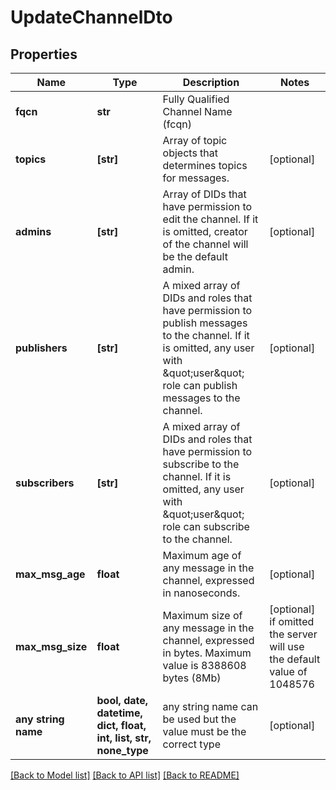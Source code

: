 # UpdateChannelDto


## Properties
Name | Type | Description | Notes
------------ | ------------- | ------------- | -------------
**fqcn** | **str** | Fully Qualified Channel Name (fcqn) | 
**topics** | **[str]** | Array of topic objects that determines topics for messages. | [optional] 
**admins** | **[str]** | Array of DIDs that have permission to edit the channel. If it is omitted, creator of the channel will be the default admin. | [optional] 
**publishers** | **[str]** | A mixed array of DIDs and roles that have permission to publish messages to the channel. If it is omitted, any user with \&quot;user\&quot; role can publish messages to the channel. | [optional] 
**subscribers** | **[str]** | A mixed array of DIDs and roles that have permission to subscribe to the channel. If it is omitted, any user with \&quot;user\&quot; role can subscribe to the channel. | [optional] 
**max_msg_age** | **float** | Maximum age of any message in the channel, expressed in nanoseconds. | [optional] 
**max_msg_size** | **float** | Maximum size of any message in the channel, expressed in bytes. Maximum value is 8388608 bytes (8Mb) | [optional]  if omitted the server will use the default value of 1048576
**any string name** | **bool, date, datetime, dict, float, int, list, str, none_type** | any string name can be used but the value must be the correct type | [optional]

[[Back to Model list]](../README.md#documentation-for-models) [[Back to API list]](../README.md#documentation-for-api-endpoints) [[Back to README]](../README.md)


